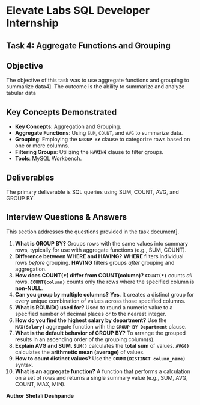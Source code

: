 # Elevate Labs SQL Developer Internship 

## Task 4: Aggregate Functions and Grouping

## Objective
The objective of this task was to use aggregate functions and grouping to summarize data4]. The outcome is the ability to summarize and analyze tabular data

## Key Concepts Demonstrated
* **Key Concepts**: Aggregation and Grouping.
* **Aggregate Functions**: Using `SUM`, `COUNT`, and `AVG` to summarize data.
* **Grouping**: Employing the **`GROUP BY`** clause to categorize rows based on one or more columns.
* **Filtering Groups**: Utilizing the **`HAVING`** clause to filter groups.
* **Tools**: MySQL Workbench.

## Deliverables
The primary deliverable is SQL queries using SUM, COUNT, AVG, and GROUP BY.

## Interview Questions & Answers

This section addresses the questions provided in the task document].

 1. **What is GROUP BY?**  Groups rows with the same values into summary rows, typically for use with aggregate functions (e.g., SUM, COUNT).
 2. **Difference between WHERE and HAVING?**  **WHERE** filters individual rows *before* grouping. **HAVING** filters groups *after* grouping and aggregation. 
 3. **How does COUNT(\*) differ from COUNT(column)?**  **`COUNT(*)`** counts *all* rows. **`COUNT(column)`** counts only the rows where the specified column is **non-NULL**. 
 4. **Can you group by multiple columns?**  **Yes**. It creates a distinct group for every unique combination of values across those specified columns. 
 5. **What is ROUND() used for?**  Used to round a numeric value to a specified number of decimal places or to the nearest integer. 
 6. **How do you find the highest salary by department?**  Use the **`MAX(Salary)`** aggregate function with the **`GROUP BY Department`** clause. 
 7. **What is the default behavior of GROUP BY?**  To arrange the grouped results in an ascending order of the grouping column(s). 
 8. **Explain AVG and SUM.**  **`SUM()`** calculates the **total sum** of values. **`AVG()`** calculates the **arithmetic mean (average)** of values. 
 9. **How to count distinct values?**  Use the **`COUNT(DISTINCT column_name)`** syntax. 
 10. **What is an aggregate function?**  A function that performs a calculation on a set of rows and returns a single summary value (e.g., SUM, AVG, COUNT, MAX, MIN). 

 **Author**
**Shefali Deshpande**
